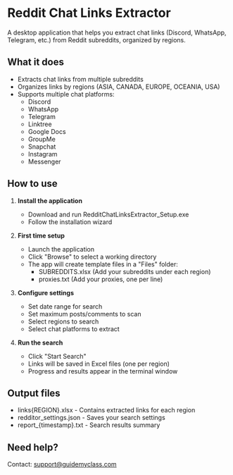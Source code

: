 # Reddit Chat Links Extractor

A desktop application that helps you extract chat links (Discord, WhatsApp, Telegram, etc.) from Reddit subreddits, organized by regions.

## What it does

- Extracts chat links from multiple subreddits
- Organizes links by regions (ASIA, CANADA, EUROPE, OCEANIA, USA)
- Supports multiple chat platforms:
  - Discord
  - WhatsApp
  - Telegram
  - Linktree
  - Google Docs
  - GroupMe
  - Snapchat
  - Instagram
  - Messenger

## How to use

1. **Install the application**
   - Download and run RedditChatLinksExtractor_Setup.exe
   - Follow the installation wizard

2. **First time setup**
   - Launch the application
   - Click "Browse" to select a working directory
   - The app will create template files in a "Files" folder:
     - SUBREDDITS.xlsx (Add your subreddits under each region)
     - proxies.txt (Add your proxies, one per line)

3. **Configure settings**
   - Set date range for search
   - Set maximum posts/comments to scan
   - Select regions to search
   - Select chat platforms to extract

4. **Run the search**
   - Click "Start Search"
   - Links will be saved in Excel files (one per region)
   - Progress and results appear in the terminal window

## Output files

- links{REGION}.xlsx - Contains extracted links for each region
- redditor_settings.json - Saves your search settings
- report_{timestamp}.txt - Search results summary

## Need help?

Contact: support@guidemyclass.com 
